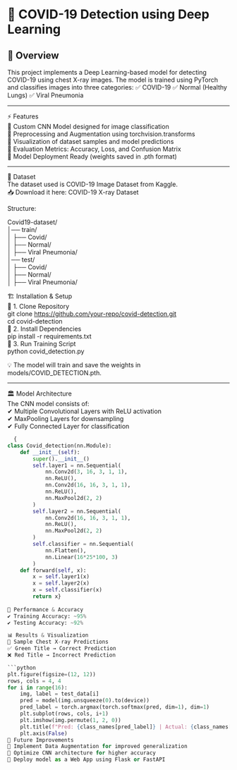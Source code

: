 # 📌 COVID-19 Detection using Deep Learning
## 📝 Overview
This project implements a Deep Learning-based model for detecting COVID-19 using chest X-ray images. The model is trained using PyTorch and classifies images into three categories:
✅ COVID-19
✅ Normal (Healthy Lungs)
✅ Viral Pneumonia

---

⚡ Features  
🔹 Custom CNN Model designed for image classification  
🔹 Preprocessing and Augmentation using torchvision.transforms  
🔹 Visualization of dataset samples and model predictions  
🔹 Evaluation Metrics: Accuracy, Loss, and Confusion Matrix  
🔹 Model Deployment Ready (weights saved in .pth format)  

---

📂 Dataset  
The dataset used is COVID-19 Image Dataset from Kaggle.  
📥 Download it here: COVID-19 X-ray Dataset  
  
Structure:  
  
Covid19-dataset/  
│── train/  
│   ├── Covid/  
│   ├── Normal/  
│   ├── Viral Pneumonia/  
│── test/  
│   ├── Covid/  
│   ├── Normal/  
│   ├── Viral Pneumonia/  
  
🏗 Installation & Setup  
🔹 1. Clone Repository  
git clone https://github.com/your-repo/covid-detection.git  
cd covid-detection  
🔹 2. Install Dependencies   
pip install -r requirements.txt  
🔹 3. Run Training Script  
python covid_detection.py  

   
💡 The model will train and save the weights in models/COVID_DETECTION.pth.  

---

🏛 Model Architecture  
The CNN model consists of:  
✔ Multiple Convolutional Layers with ReLU activation  
✔ MaxPooling Layers for downsampling   
✔ Fully Connected Layer for classification  

```python
  {
class Covid_detection(nn.Module):
    def __init__(self):
        super().__init__()
        self.layer1 = nn.Sequential(
            nn.Conv2d(3, 16, 3, 1, 1),
            nn.ReLU(),
            nn.Conv2d(16, 16, 3, 1, 1),
            nn.ReLU(),
            nn.MaxPool2d(2, 2)
        )
        self.layer2 = nn.Sequential(
            nn.Conv2d(16, 16, 3, 1, 1),
            nn.ReLU(),
            nn.MaxPool2d(2, 2)
        )
        self.classifier = nn.Sequential(
            nn.Flatten(),
            nn.Linear(16*25*100, 3)
        )
    def forward(self, x):
        x = self.layer1(x)
        x = self.layer2(x)
        x = self.classifier(x)
        return x}
  
🎯 Performance & Accuracy
✔ Training Accuracy: ~95%
✔ Testing Accuracy: ~92%

📊 Results & Visualization
🔹 Sample Chest X-ray Predictions
✅ Green Title → Correct Prediction
❌ Red Title → Incorrect Prediction

```python
plt.figure(figsize=(12, 12))
rows, cols = 4, 4
for i in range(16):
    img, label = test_data[i]
    pred = model(img.unsqueeze(0).to(device))
    pred_label = torch.argmax(torch.softmax(pred, dim=1), dim=1)
    plt.subplot(rows, cols, i+1)
    plt.imshow(img.permute(1, 2, 0))
    plt.title(f"Pred: {class_names[pred_label]} | Actual: {class_names[label]}")
    plt.axis(False)
📌 Future Improvements
🚀 Implement Data Augmentation for improved generalization
🚀 Optimize CNN architecture for higher accuracy
🚀 Deploy model as a Web App using Flask or FastAPI

